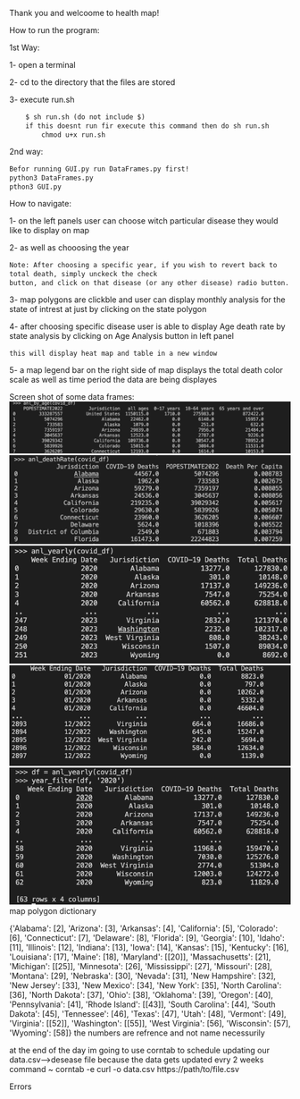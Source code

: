 Thank you and welcoome to health map!

How to run the program:

1st Way:

 1- open a terminal

 2- cd to the directory that the files are stored

 3- execute run.sh

        $ sh run.sh (do not include $)
        if this doesnt run fir execute this command then do sh run.sh
            chmod u+x run.sh
2nd way:

    Befor running GUI.py run DataFrames.py first!
    python3 DataFrames.py
    pthon3 GUI.py
How to navigate:

1- on the left panels user can choose witch particular disease they would like to display on map 

2- as well as chooosing the year

    Note: After choosing a specific year, if you wish to revert back to total death, simply unckeck the check 
    button, and click on that disease (or any other disease) radio button. 

3- map polygons are clickble and user can display monthly analysis for the state of intrest at just by clicking on the state polygon

4- after choosing specific disease user is able to display Age death rate by state analysis by clicking on Age Analysis button in left panel

    this will display heat map and table in a new window

5- a map legend bar on the right side of map displays the total death color scale as well as time period the data are being displayes 



Screen shot of some data frames:
![Alt Text](./SC/sample1.png)
![Alt Text](./SC/sample2.png)
![Alt Text](./SC/sample3.png)
![Alt Text](./SC/sample4.png)
![Alt Text](./SC/sample5.png)
map polygon dictionary

{'Alabama': [2], 'Arizona': [3], 'Arkansas': [4], 'California': [5], 'Colorado': [6], 'Connecticut': [7], 'Delaware': [8], 'Florida': [9], 'Georgia': [10], 'Idaho': [11], 'Illinois': [12], 'Indiana': [13], 'Iowa': [14], 'Kansas': [15], 'Kentucky': [16], 'Louisiana': [17], 'Maine': [18], 'Maryland': [[20]], 'Massachusetts': [21], 'Michigan': [[25]], 'Minnesota': [26], 'Mississippi': [27], 'Missouri': [28], 'Montana': [29], 'Nebraska': [30], 'Nevada': [31], 'New Hampshire': [32], 'New Jersey': [33], 'New Mexico': [34], 'New York': [35], 'North Carolina': [36], 'North Dakota': [37], 'Ohio': [38], 'Oklahoma': [39], 'Oregon': [40], 'Pennsylvania': [41], 'Rhode Island': [[43]], 'South Carolina': [44], 'South Dakota': [45], 'Tennessee': [46], 'Texas': [47], 'Utah': [48], 'Vermont': [49], 'Virginia': [[52]], 'Washington': [[55]], 'West Virginia': [56], 'Wisconsin': [57], 'Wyoming': [58]}
    the numbers are refrence and not name necessurily 


at the end of the day im going to use corntab to schedule updating our data.csv-->desease file because the data gets updated evry 2 weeks command
~ corntab -e <frequency> curl -o data.csv https://path/to/file.csv


Errors
  